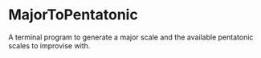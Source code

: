 # MajorToPentatonic
A terminal program to generate a major scale and the available pentatonic scales to improvise with. 
